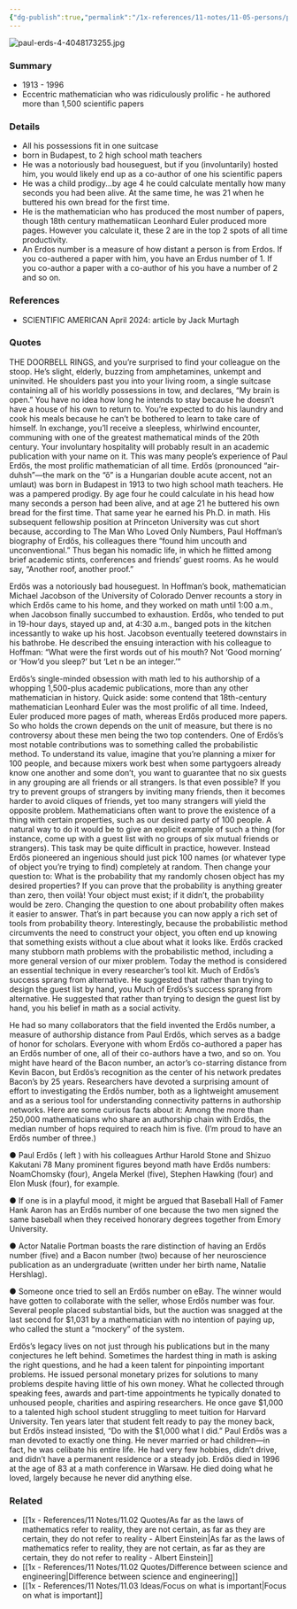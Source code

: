 ```yaml
---
{"dg-publish":true,"permalink":"/1x-references/11-notes/11-05-persons/paul-erdos-sync-conflict-20240627-144027-dh-2-qcw-5/","title":"Paul Erdős","created":"2024-06-26T21:31:39.106+03:00","updated":"2024-06-27T14:40:35.586+03:00"}
---
```



![paul-erds-4-4048173255.jpg](/img/user/1x%20-%20References/11%20Notes/11.05%20Persons/paul-erds-4-4048173255.jpg)
### Summary
- 1913 - 1996
- Eccentric mathematician who was ridiculously prolific - he authored more than 1,500 scientific papers

### Details
- All his possessions fit in one suitcase
- born in Budapest, to 2 high school math teachers
- He was a notoriously bad houseguest, but if you (involuntarily) hosted him, you would likely end up as a co-author of one his scientific papers
- He was a child prodigy...by age 4 he could calculate mentally how many seconds you had been alive. At the same time, he was 21 when he buttered his own bread for the first time.
- He is the mathematician who has produced the most number of papers, though 18th century mathematiican Leonhard Euler produced more pages. However you calculate it, these 2 are in the top 2 spots of all time productivity.
- An Erdos number is a measure of how distant a person is from Erdos. If you co-authered a paper with him, you have an Erdus number of 1. If you co-author a paper with a co-author of his you have a number of 2 and so on.

### References
- SCIENTIFIC AMERICAN April 2024: article by Jack Murtagh

### Quotes
THE DOORBELL RINGS, and you’re surprised to find your colleague on the stoop. He’s slight, elderly, buzzing from amphetamines, unkempt and uninvited. He shoulders past you into your living room, a single suitcase containing all of his worldly possessions in tow, and declares, “My brain is open.” You have no idea how long he intends to stay because he doesn’t have a house of his own to return to. You’re expected to do his laundry and cook his meals because he can’t be bothered to learn to take care of himself. In exchange, you’ll receive a sleepless, whirlwind encounter, communing with one of the greatest mathematical minds of the 20th century. Your involuntary hospitality will probably re­sult in an academic publication with your name on it. This was many people’s experience of Paul Erdős, the most prolific mathematician of all time. Erdős (pronounced “air-duhsh”—the mark on the “ő” is a Hungarian double acute accent, not an umlaut) was born in Budapest in 1913 to two high school math teachers. He was a pampered prodigy. By age four he could calculate in his head how many seconds a person had been alive, and at age 21 he buttered his own bread for the first time. That same year he earned his Ph.D. in math. His subsequent fellowship position at Princeton University was cut short because, according to The Man Who Loved Only Numbers, Paul Hoffman’s biography of Erdős, his colleagues there “found him uncouth and unconventional.” Thus began his nomadic life, in which he flitted among brief academic stints, conferences and friends’ guest rooms. As he would say, “Another roof, another proof.”

Erdős was a notoriously bad houseguest. In Hoffman’s book, mathematician Michael Jacobson of the University of Colorado Denver recounts a story in which Erdős came to his home, and they worked on math until 1:00 a.m., when Jacobson finally succumbed to exhaustion. Erdős, who tended to put in 19-hour days, stayed up and, at 4:30 a.m., banged pots in the kitchen incessantly to wake up his host. Jacobson eventually teetered downstairs in his bathrobe. He described the ensuing interaction with his colleague to Hoffman: “What were the first words out of his mouth? Not ‘Good morning’ or ‘How’d you sleep?’ but ‘Let n be an integer.’” 

Erdős’s single-minded obsession with math led to his authorship of a whopping 1,500-plus academic publications, more than any other mathematician in history. Quick aside: some contend that 18th-century mathematician Leonhard Euler was the most prolific of all time. Indeed, Euler produced more pages of math, whereas Erdős produced more papers. So who holds the crown depends on the unit of measure, but there is no controversy about these men being the two top contenders. One of Erdős’s most notable contributions was to something called the probabilistic method. To understand its value, imagine that you’re planning a mixer for 100 people, and because mixers work best when some partygoers already know one another and some don’t, you want to guarantee that no six guests in any grouping are all friends or all strangers. Is that even possible? If you try to prevent groups of strangers by inviting many friends, then it becomes harder to avoid cliques of friends, yet too many strangers will yield the opposite problem. Mathematicians often want
to prove the existence of a thing with certain properties, such as our desired party of 100 people. A natural way to do it would be to give an explicit example of such a thing (for instance, come up with a guest list with no groups of six mutual friends or strangers). This task may be quite difficult in practice, however. Instead Erdős pioneered an ingenious
should just pick 100 names (or whatever type of object you’re trying to find) completely at random. Then change your question to: What is the probability that my randomly chosen object has my desired properties? If you can prove that the probability is anything greater than zero, then voilà! Your object must exist; if it didn’t, the probability would be zero. Changing the question to one about probability often makes it easier to answer. That’s in part because you can now apply a rich set of tools from probability theory. Interestingly, be­cause the probabilistic method circumvents the need to construct your object, you often end up knowing that something exists without a clue about what it looks like. Erdős cracked
many stubborn math problems with the probabilistic method, including a more general version of our mixer problem. Today the method is considered an essential technique in every researcher’s tool kit. Much of Erdős’s success sprang from alternative. He suggested that rather than trying to design the guest list by hand, you Much of Erdős’s success sprang from
alternative. He suggested that rather than trying to design the guest list by hand, you
his belief in math as a social activity. 

He had so many collaborators that the field invented the Erdős number, a measure of authorship distance from Paul Erdős, which serves as a badge of honor for scholars. Everyone with whom Erdős co-authored a paper has an Erdős number of one, all of their co-authors have a two, and so on. You might have heard of the Bacon number, an actor’s co-starring distance from Kevin Bacon, but Erdős’s recognition as the center of his network predates Bacon’s by 25 years. Researchers have devoted a surprising amount of effort to investigating the Erdős number, both as a lightweight amusement and as a serious tool for understanding connectivity patterns in authorship networks. Here are some curious facts about it:
Among the more than 250,000 mathematicians who share an authorship chain with Erdős, the median number of hops required to reach him is five. (I’m proud to have an Erdős number of three.)

● Paul Erdős ( left ) with his colleagues Arthur Harold Stone and Shizuo Kakutani 78 Many prominent figures beyond math have Erdős numbers: NoamChomsky (four), Angela Merkel (five), Stephen Hawking (four) and Elon Musk (four), for example.

● If one is in a playful mood, it might be argued that Baseball Hall of Famer Hank Aaron has an Erdős number of one because the two men signed the same baseball when they received honorary degrees together from Emory University.

● Actor Natalie Portman boasts the rare distinction of having an Erdős number (five) and a Bacon number (two) because of her neuroscience publication as an undergraduate (written under her birth name, Natalie Hershlag).

● Someone once tried to sell an Erdős number on eBay. The winner would have gotten to collaborate with the seller, whose Erdős number was four. Several people placed substantial bids, but the auction was snagged at the last second for $1,031 by a mathematician with no intention of paying up, who called the stunt a “mockery” of the system.

Erdős’s legacy lives on not just through his publications but in the many conjectures he left behind. Sometimes the hardest thing in math is asking the right questions, and he had a keen talent for pinpointing important problems. He issued personal monetary prizes for solutions to many problems despite having little of his own money. What he collected through speaking fees, awards and part-time ap­point­ments he typically donated to unhoused people, charities and aspiring researchers. He once gave $1,000 to a talented high school student struggling to meet tuition for Harvard University. Ten years later that student felt ready to pay the money back, but Erdős instead insisted, “Do with the $1,000 what I did.” Paul Erdős was a man devoted to ex­act­ly one thing. He never married or had children—in fact, he was celibate his entire life. He had very few hobbies, didn’t drive, and didn’t have a permanent residence or a steady job. Erdős died in 1996 at the age of 83 at a math conference in Warsaw. He died doing what he loved, largely because he never did anything else.


### Related
- [[1x - References/11 Notes/11.02 Quotes/As far as the laws of mathematics refer to reality, they are not certain, as far as they are certain, they do not refer to reality - Albert Einstein\|As far as the laws of mathematics refer to reality, they are not certain, as far as they are certain, they do not refer to reality - Albert Einstein]]
- [[1x - References/11 Notes/11.02 Quotes/Difference between science and engineering\|Difference between science and engineering]]
- [[1x - References/11 Notes/11.03 Ideas/Focus on what is important\|Focus on what is important]]